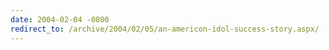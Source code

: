 ```yaml
---
date: 2004-02-04 -0800
redirect_to: /archive/2004/02/05/an-americon-idol-success-story.aspx/
---
```

